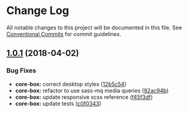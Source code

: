 # Change Log

All notable changes to this project will be documented in this file.
See [Conventional Commits](https://conventionalcommits.org) for commit guidelines.

<a name="1.0.1"></a>
## [1.0.1](https://github.com/telusdigital/tds/compare/@tds/core-box@1.0.0...@tds/core-box@1.0.1) (2018-04-02)


### Bug Fixes

* **core-box:** correct desktop styles ([12b5c54](https://github.com/telusdigital/tds/commit/12b5c54))
* **core-box:** refactor to use sass-mq media queries ([92ac94b](https://github.com/telusdigital/tds/commit/92ac94b))
* **core-box:** update responsive scss reference ([f45f3df](https://github.com/telusdigital/tds/commit/f45f3df))
* **core-box:** update tests ([c0f0343](https://github.com/telusdigital/tds/commit/c0f0343))
